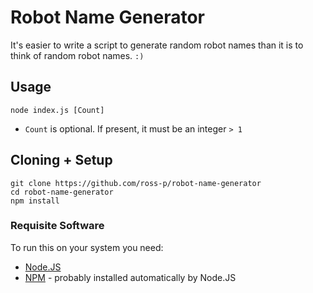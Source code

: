 # Robot Name Generator

It's easier to write a script to generate random robot names than
it is to think of random robot names.  `:)`

## Usage

```
node index.js [Count]
```

- `Count` is optional. If present, it must be an integer `> 1`

## Cloning + Setup

```
git clone https://github.com/ross-p/robot-name-generator
cd robot-name-generator
npm install
```

### Requisite Software

To run this on your system you need:

- [Node.JS](https://nodejs.org/)
- [NPM](https://www.npmjs.com/) - probably installed automatically by Node.JS
